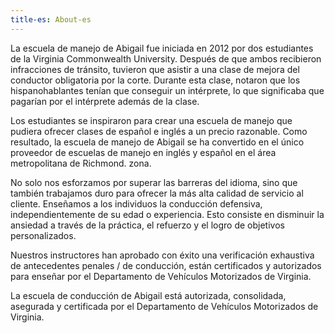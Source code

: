```yaml
---
title-es: About-es
---
```

La escuela de manejo de Abigail fue iniciada en 2012 por dos estudiantes de la Virginia Commonwealth University. Después de que ambos recibieron infracciones de tránsito, tuvieron que asistir a una clase de mejora del conductor obligatoria por la corte. Durante esta clase, notaron que los hispanohablantes tenían que conseguir un intérprete, lo que significaba que pagarían por el intérprete además de la clase.

Los estudiantes se inspiraron para crear una escuela de manejo que pudiera ofrecer clases de español e inglés a un precio razonable. Como resultado, la escuela de manejo de Abigail se ha convertido en el único proveedor de escuelas de manejo en inglés y español en el área metropolitana de Richmond. zona.

No solo nos esforzamos por superar las barreras del idioma, sino que también trabajamos duro para ofrecer la más alta calidad de servicio al cliente. Enseñamos a los individuos la conducción defensiva, independientemente de su edad o experiencia. Esto consiste en disminuir la ansiedad a través de la práctica, el refuerzo y el logro de objetivos personalizados.

Nuestros instructores han aprobado con éxito una verificación exhaustiva de antecedentes penales / de conducción, están certificados y autorizados para enseñar por el Departamento de Vehículos Motorizados de Virginia.

La escuela de conducción de Abigail está autorizada, consolidada, asegurada y certificada por el Departamento de Vehículos Motorizados de Virginia.